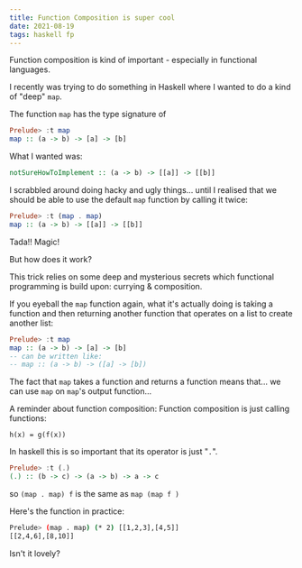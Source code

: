 ```yaml
---
title: Function Composition is super cool
date: 2021-08-19
tags: haskell fp
---
```


Function composition is kind of important - especially in functional languages.

I recently was trying to do something in Haskell where I wanted to do a kind of "deep" `map`.

The function `map` has the type signature of

```haskell
Prelude> :t map
map :: (a -> b) -> [a] -> [b]
```

What I wanted was:

```haskell
notSureHowToImplement :: (a -> b) -> [[a]] -> [[b]]
```

I scrabbled around doing hacky and ugly things... until I realised that we should be able to use the default `map` function by calling it twice:

```haskell
Prelude> :t (map . map)
map :: (a -> b) -> [[a]] -> [[b]]
```

Tada!! Magic!

But how does it work?

This trick relies on some deep and mysterious secrets which functional programming is build upon: currying & composition.

If you eyeball the `map` function again, what it's actually doing is taking a function and then returning another function that operates on a list to create another list:

```haskell
Prelude> :t map
map :: (a -> b) -> [a] -> [b]
-- can be written like:
-- map :: (a -> b) -> ([a] -> [b])
```

The fact that `map` takes a function and returns a function means that... we can use `map` on `map`'s output function...

A reminder about function composition:
Function composition is just calling functions:

```nil
h(x) = g(f(x))
```

In haskell this is so important that its operator is just "`.`".

```haskell
Prelude> :t (.)
(.) :: (b -> c) -> (a -> b) -> a -> c
```

so `(map . map) f` is the same as `map (map f )`

Here's the function in practice:

```sh
Prelude> (map . map) (* 2) [[1,2,3],[4,5]]
[[2,4,6],[8,10]]
```

Isn't it lovely?
